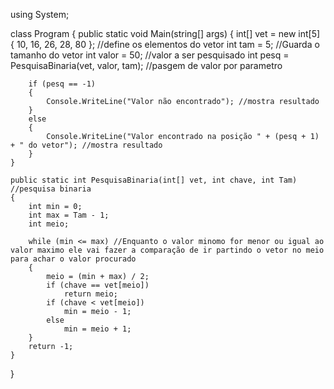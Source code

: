 using System;

class Program
{
    public static void Main(string[] args)
    {
        int[] vet = new int[5] { 10, 16, 26, 28, 80 };  //define os elementos do vetor
        int tam = 5; //Guarda o tamanho do vetor
        int valor = 50; //valor a ser pesquisado
        int pesq = PesquisaBinaria(vet, valor, tam); //pasgem de valor por parametro

        if (pesq == -1)
        {
            Console.WriteLine("Valor não encontrado"); //mostra resultado
        }
        else
        {
            Console.WriteLine("Valor encontrado na posição " + (pesq + 1) + " do vetor"); //mostra resultado
        }
    }

    public static int PesquisaBinaria(int[] vet, int chave, int Tam) //pesquisa binaria
    {
        int min = 0; 
        int max = Tam - 1;
        int meio;

        while (min <= max) //Enquanto o valor minomo for menor ou igual ao valor maximo ele vai fazer a comparação de ir partindo o vetor no meio para achar o valor procurado
        {
            meio = (min + max) / 2; 
            if (chave == vet[meio])
                return meio;
            if (chave < vet[meio])
                min = meio - 1;
            else
                min = meio + 1;
        }
        return -1;
    }

}
